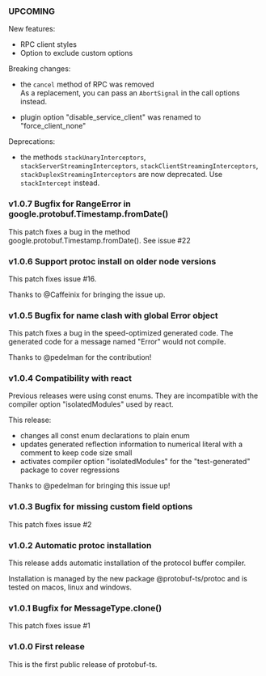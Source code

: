 

### UPCOMING

New features:

- RPC client styles
- Option to exclude custom options

Breaking changes:

- the `cancel` method of RPC was removed  
  As a replacement, you can pass an `AbortSignal` in the call options instead.

- plugin option "disable_service_client" was renamed to "force_client_none"


Deprecations:

- the methods `stackUnaryInterceptors`, `stackServerStreamingInterceptors`, 
  `stackClientStreamingInterceptors`, `stackDuplexStreamingInterceptors` are 
  now deprecated. Use `stackIntercept` instead.



### v1.0.7 Bugfix for RangeError in google.protobuf.Timestamp.fromDate()

This patch fixes a bug in the method google.protobuf.Timestamp.fromDate(). 
See issue #22


### v1.0.6 Support protoc install on older node versions

This patch fixes issue #16.

Thanks to @Caffeinix for bringing the issue up.


### v1.0.5 Bugfix for name clash with global Error object

This patch fixes a bug in the speed-optimized generated code.
The generated code for a message named "Error" would not compile.

Thanks to @pedelman for the contribution!


### v1.0.4 Compatibility with react

Previous releases were using const enums. They are incompatible with the compiler option "isolatedModules" used by react.

This release:

- changes all const enum declarations to plain enum
- updates generated reflection information to numerical literal with a comment to keep code size small
- activates compiler option "isolatedModules" for the "test-generated" package to cover regressions

Thanks to @pedelman for bringing this issue up!



### v1.0.3 Bugfix for missing custom field options

This patch fixes issue #2


### v1.0.2 Automatic protoc installation

This release adds automatic installation of the protocol buffer compiler.

Installation is managed by the new package @protobuf-ts/protoc and is 
tested on macos, linux and windows.


### v1.0.1 Bugfix for MessageType.clone()

This patch fixes issue #1


### v1.0.0 First release

This is the first public release of protobuf-ts.


